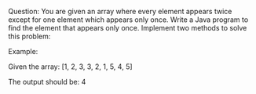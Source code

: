 Question:
You are given an array where every element appears twice except for one element which appears only once. Write a Java program to find the element that appears only once. Implement two methods to solve this problem:

Example:

Given the array: [1, 2, 3, 3, 2, 1, 5, 4, 5]

The output should be: 4
